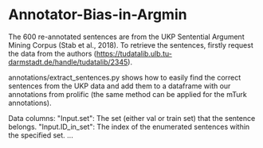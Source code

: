 # Annotator-Bias-in-Argmin



The 600 re-annotated sentences are from the UKP Sentential Argument Mining Corpus (Stab et al., 2018). To retrieve the sentences, firstly request the data from the authors (https://tudatalib.ulb.tu-darmstadt.de/handle/tudatalib/2345).

 annotations/extract\_sentences.py shows how to easily find the correct sentences from the UKP data and add them to a dataframe with our annotations from prolific (the same method can be applied for the mTurk annotations).

Data columns:
"Input.set": The set (either val or train set) that the sentence belongs.
"Input.ID_in_set": The index of the enumerated sentences within the specified set.
...
